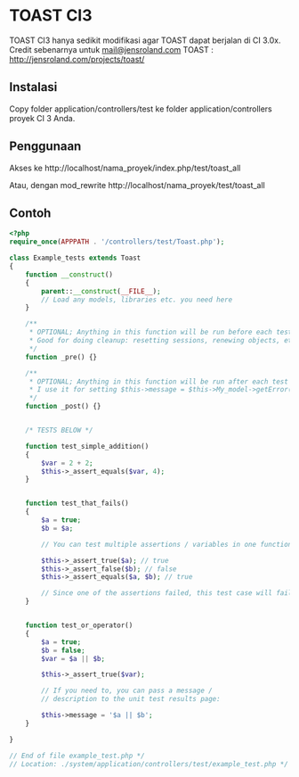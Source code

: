 # TOAST CI3

TOAST CI3 hanya sedikit modifikasi agar TOAST dapat berjalan di CI 3.0x. 
Credit sebenarnya untuk mail@jensroland.com TOAST : http://jensroland.com/projects/toast/


## Instalasi

Copy folder application/controllers/test ke folder application/controllers proyek CI 3 Anda.


## Penggunaan

Akses ke http://localhost/nama_proyek/index.php/test/toast_all

Atau, dengan mod_rewrite http://localhost/nama_proyek/test/toast_all


## Contoh

```php
<?php
require_once(APPPATH . '/controllers/test/Toast.php');

class Example_tests extends Toast
{
	function __construct()
	{
		parent::__construct(__FILE__);
		// Load any models, libraries etc. you need here
	}

	/**
	 * OPTIONAL; Anything in this function will be run before each test
	 * Good for doing cleanup: resetting sessions, renewing objects, etc.
	 */
	function _pre() {}

	/**
	 * OPTIONAL; Anything in this function will be run after each test
	 * I use it for setting $this->message = $this->My_model->getError();
	 */
	function _post() {}


	/* TESTS BELOW */

	function test_simple_addition()
	{
		$var = 2 + 2;
		$this->_assert_equals($var, 4);
	}


	function test_that_fails()
	{
		$a = true;
		$b = $a;

		// You can test multiple assertions / variables in one function:

		$this->_assert_true($a); // true
		$this->_assert_false($b); // false
		$this->_assert_equals($a, $b); // true

		// Since one of the assertions failed, this test case will fail
	}


	function test_or_operator()
	{
		$a = true;
		$b = false;
		$var = $a || $b;

		$this->_assert_true($var);

		// If you need to, you can pass a message /
		// description to the unit test results page:

		$this->message = '$a || $b';
	}

}

// End of file example_test.php */
// Location: ./system/application/controllers/test/example_test.php */
```
